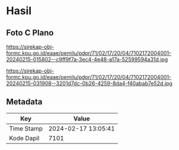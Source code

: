 # Hasil

## Foto C Plano

https://sirekap-obj-formc.kpu.go.id/eaae/pemilu/pdpr/71/02/17/20/04/7102172004001-20240215-015802--c9ff9f7a-3ec4-4e48-a17a-52599594a31d.jpg

https://sirekap-obj-formc.kpu.go.id/eaae/pemilu/pdpr/71/02/17/20/04/7102172004001-20240215-031908--3201d7dc-0b26-4259-8da4-f40abab7e52d.jpg


## Metadata

| Key        | Value               |
| ---------- | ------------------- |
| Time Stamp | 2024-02-17 13:05:41 |
| Kode Dapil | 7101                |



